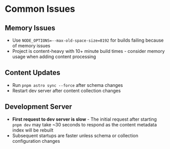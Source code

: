 # Common Issues

## Memory Issues

- Use `NODE_OPTIONS=--max-old-space-size=8192` for builds failing because of memory issues
- Project is content-heavy with 10+ minute build times - consider memory usage when adding content processing

## Content Updates

- Run `pnpm astro sync --force` after schema changes
- Restart dev server after content collection changes

## Development Server

- **First request to dev server is slow** - The initial request after starting `pnpm dev` may take ~30 seconds to respond as the content metadata index will be rebuilt
- Subsequent startups are faster unless schema or collection configuration changes
